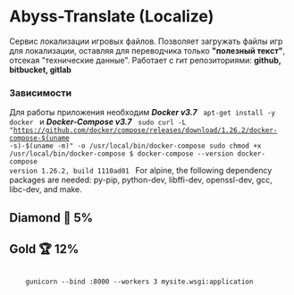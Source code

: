 # Abyss-Translate (Localize)

Сервис локализации игровых файлов. Позволяет загружать
файлы игр для локализации, оставляя для переводчика только
**"полезный текст"**, отсекая "технические данные".
Работает с гит репозиториями: **github, bitbucket, gitlab**

### Зависимости

Для работы приложения необходим **_Docker v3.7_**
<code>
apt-get install -y docker
</code>
и **_Docker-Compose v3.7_**
<code>
sudo curl -L "https://github.com/docker/compose/releases/download/1.26.2/docker-compose-$(uname -s)-$(uname -m)" -o /usr/local/bin/docker-compose
sudo chmod +x /usr/local/bin/docker-compose
$ docker-compose --version
docker-compose version 1.26.2, build 1110ad01
</code>
<warning>
For alpine, the following dependency packages are needed: py-pip, python-dev, libffi-dev, openssl-dev, gcc, libc-dev, and make.
</warning>

## Diamond 💎 5%

## Gold 🏆 12%

<code>
    gunicorn --bind :8000 --workers 3 mysite.wsgi:application
</code>

